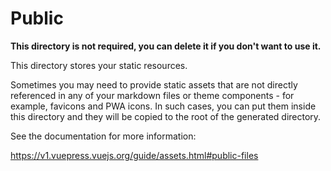 # Public

**This directory is not required, you can delete it if you don't want to use it.**

This directory stores your static resources.

Sometimes you may need to provide static assets that are not directly referenced in any of your markdown files or theme components - for example, favicons and PWA icons. In such cases, you can put them inside this directory and they will be copied to the root of the generated directory.

See the documentation for more information:

https://v1.vuepress.vuejs.org/guide/assets.html#public-files